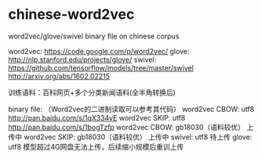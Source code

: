 # chinese-word2vec
word2vec/glove/swivel binary file on chinese corpus

word2vec: https://code.google.com/p/word2vec/
glove: http://nlp.stanford.edu/projects/glove/
swivel: https://github.com/tensorflow/models/tree/master/swivel
        http://arxiv.org/abs/1602.02215

训练语料：百科网页+多个分类新闻语料(全半角转换后)

binary file: （Word2vec的二进制读取可以参考其代码）
    word2vec CBOW: utf8
        http://pan.baidu.com/s/1qX334vE
    word2vec SKIP: utf8
        http://pan.baidu.com/s/1bogTzfp
    word2vec CBOW: gb18030（语料较优）
        上传中
    word2vec SKIP: gb18030（语料较优）
        上传中
    swivel: utf8
        待上传
    glove: utf8
        模型超过4G网盘无法上传，后续缩小规模后重训上传
